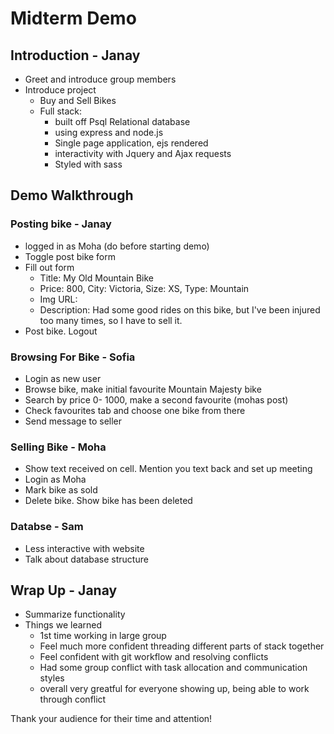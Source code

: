 
# Midterm Demo

## Introduction - Janay

- Greet and introduce group members
- Introduce project
  - Buy and Sell Bikes
  - Full stack: 
    - built off Psql Relational database
    - using express and node.js
    - Single page application, ejs rendered
    - interactivity with Jquery and Ajax requests
    - Styled with sass


## Demo Walkthrough 

### **Posting bike** - Janay

- logged in as Moha (do before starting demo)
- Toggle post bike form
- Fill out form
  - Title: My Old Mountain Bike
  - Price: 800, City: Victoria, Size: XS, Type: Mountain
  - Img URL:
  - Description: Had some good rides on this bike, but I've been injured too many times, so I have to sell it.
- Post bike. Logout 

### **Browsing For Bike** - Sofia

- Login as new user
- Browse bike, make initial favourite Mountain Majesty bike
- Search by price 0- 1000, make a second favourite (mohas post)
- Check favourites tab and choose one bike from there
- Send message to seller 

### **Selling Bike** - Moha

- Show text received on cell. Mention you text back and set up meeting
- Login as Moha
- Mark bike as sold
- Delete bike. Show bike has been deleted

### **Databse** - Sam

- Less interactive with website
- Talk about database structure

## Wrap Up - Janay

- Summarize functionality
- Things we learned
  - 1st time working in large group
  - Feel much more confident threading different parts of stack together
  - Feel confident with git workflow and resolving conflicts
  - Had some group conflict with task allocation and communication styles
  - overall very greatful for everyone showing up, being able to work through conflict



Thank your audience for their time and attention!
